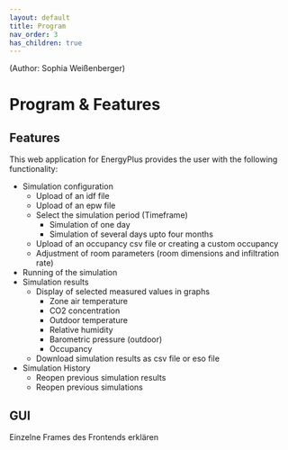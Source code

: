 ```yaml
---
layout: default
title: Program
nav_order: 3
has_children: true
---
```


(Author: Sophia Weißenberger) 
# Program & Features

## Features 
This web application for EnergyPlus provides the user with the following functionality:

   * Simulation configuration
      * Upload of an idf file
      * Upload of an epw file
      * Select the simulation period (Timeframe)
         * Simulation of one day
         * Simulation of several days upto four months
      * Upload of an occupancy csv file or creating a custom occupancy
      * Adjustment of room parameters (room dimensions and infiltration rate)
   * Running of the simulation
   * Simulation results
      * Display of selected measured values in graphs
         * Zone air temperature
         * CO2 concentration
         * Outdoor temperature
         * Relative humidity
         * Barometric pressure (outdoor)
         * Occupancy
      * Download simulation results as csv file or eso file
   * Simulation History
      * Reopen previous simulation results
      * Reopen previous simulations
 

## GUI 
Einzelne Frames des Frontends erklären
